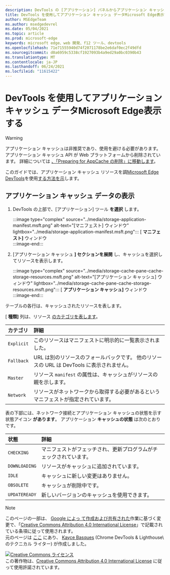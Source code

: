 ```yaml
---
description: DevTools の [アプリケーション] パネルからアプリケーション キャッシュ データMicrosoft Edgeする方法。
title: DevTools を使用してアプリケーション キャッシュ データMicrosoft Edge表示する
author: MSEdgeTeam
ms.author: msedgedevrel
ms.date: 05/04/2021
ms.topic: article
ms.prod: microsoft-edge
keywords: microsoft edge、web 開発、f12 ツール、devtools
ms.openlocfilehash: 71e71555940d74f2071178be2e6daf0ec2f49dfd
ms.sourcegitcommit: d0a6959c5338cf1927093b4a9ed29a0bc0390b43
ms.translationtype: MT
ms.contentlocale: ja-JP
ms.lasthandoff: 06/24/2021
ms.locfileid: "11615422"
---
```

<!-- Copyright Kayce Basques 

   Licensed under the Apache License, Version 2.0 (the "License");
   you may not use this file except in compliance with the License.
   You may obtain a copy of the License at

       https://www.apache.org/licenses/LICENSE-2.0

   Unless required by applicable law or agreed to in writing, software
   distributed under the License is distributed on an "AS IS" BASIS,
   WITHOUT WARRANTIES OR CONDITIONS OF ANY KIND, either express or implied.
   See the License for the specific language governing permissions and
   limitations under the License.  -->  
# <a name="view-application-cache-data-with-microsoft-edge-devtools"></a>DevTools を使用してアプリケーション キャッシュ データMicrosoft Edge表示する  

> [!WARNING]
> アプリケーション キャッシュは非推奨であり、使用を避ける必要があります。  アプリケーション キャッシュ API が Web プラットフォームから削除されています。  詳細については [、「Preparing for AppCache の削除」に移動します][WebDevAppcacheRemoval]。

このガイドでは、アプリケーション キャッシュ リソースを調[Microsoft Edge DevTools][MicrosoftEdgeDevTools]を使用[する方法を示][MDNWebAPIsWindowApplicationCache]します。  

## <a name="view-application-cache-data"></a>アプリケーション キャッシュ データの表示  

1.  DevTools の上部で、[アプリケーション] ツール **を選択** します。  
    
    :::image type="complex" source="../media/storage-application-manifest.msft.png" alt-text="[マニフェスト] ウィンドウ" lightbox="../media/storage-application-manifest.msft.png":::
       [ **マニフェスト]** ウィンドウ  
    :::image-end:::  

1.  [アプリケーション キャッシュ **] セクションを展開** し、キャッシュを選択してリソースを表示します。  
    
    :::image type="complex" source="../media/storage-cache-pane-cache-storage-resources.msft.png" alt-text="[アプリケーション キャッシュ] ウィンドウ" lightbox="../media/storage-cache-pane-cache-storage-resources.msft.png":::
       [ **アプリケーション キャッシュ]** ウィンドウ  
    :::image-end:::  

テーブルの各行は、キャッシュされたリソースを表します。  

[ **種類]** 列は、リソース [のカテゴリを表します][MDNHTMLResourcesInAnApplicationCache]。  

| カテゴリ | 詳細 |  
|:--- |:--- |  
| `Explicit` | このリソースはマニフェストに明示的に一覧表示されました。 |  
| `Fallback` | URL は別のリソースのフォールバックです。  他のリソースの URL は DevTools に表示されません。 |  
| `Master` | リソース `manifest` の属性は、キャッシュがリソースの親を示します。 |  
| `Network` | リソースがネットワークから取得する必要があるというマニフェストが指定されています。 |  

<!--todo:  replace "Master" phrasing if possible.  -->  

表の下部には、ネットワーク接続とアプリケーション キャッシュの状態を示す状態アイコン **があります**。  アプリケーション **キャッシュの状態** は次のとおりです。  

| 状態 | 詳細 |  
|:--- |:--- |  
| `CHECKING` | マニフェストがフェッチされ、更新プログラムがチェックされています。 |  
| `DOWNLOADING` | リソースがキャッシュに追加されています。 |  
| `IDLE` | キャッシュに新しい変更はありません。 |  
| `OBSOLETE` | キャッシュが削除中です。 |  
| `UPDATEREADY` |  新しいバージョンのキャッシュを使用できます。 |  

<!-- links -->  
[MicrosoftEdgeDevTools]: ../../devtools-guide-chromium/index.md "Microsoft Edge (Chromium) 開発者ツール | Microsoft Docs"  
<!-- external links: -->
[MDNHTMLResourcesInAnApplicationCache]: https://developer.mozilla.org/docs/Web/HTML/Using_the_application_cache#Resources_in_an_application_cache "アプリケーション キャッシュ 内のリソース|MDN"  
[MDNWebAPIsWindowApplicationCache]: https://developer.mozilla.org/docs/Web/API/Window/applicationCache "Window.applicationCache - Web API |MDN"  

[WebDevAppcacheRemoval]: https://web.dev/appcache-removal "AppCache の削除の準備|web.dev"  

> [!NOTE]
> このページの一部は、 [Google によっ て作成および共有された][GoogleSitePolicies]作業に基づく変更で、「[Creative Commons Attribution 4.0 International License][CCA4IL]」で記載されている条項に従って使用されます。  
> 元のページは [ここ](https://developers.google.com/web/tools/chrome-devtools/storage/applicationcache) にあり、 [Kayce Basques][KayceBasques] \(Chrome DevTools \& Lighthouse\ のテクニカル ライター) が作成しました。  

[![Creative Commons ライセンス][CCby4Image]][CCA4IL]  
この著作物は、[Creative Commons Attribution 4.0 International License][CCA4IL] に従って使用許諾されています。  

[CCA4IL]: https://creativecommons.org/licenses/by/4.0  
[CCby4Image]: https://i.creativecommons.org/l/by/4.0/88x31.png  
[GoogleSitePolicies]: https://developers.google.com/terms/site-policies  
[KayceBasques]: https://developers.google.com/web/resources/contributors#kayce-basques  
